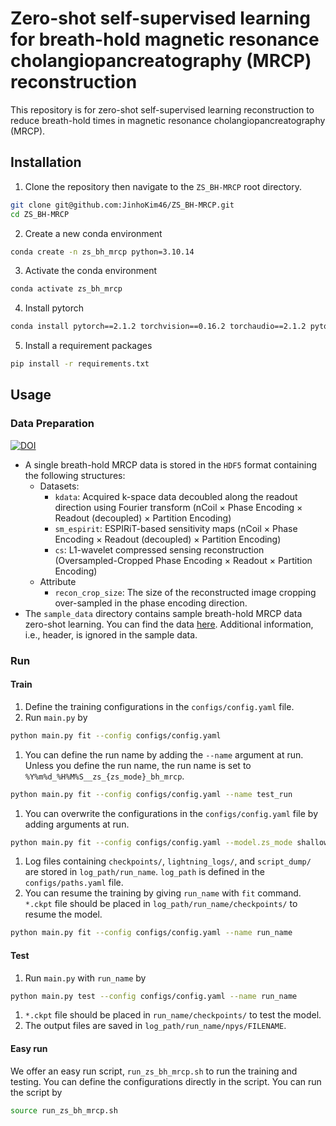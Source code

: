 # Zero-shot self-supervised learning for breath-hold magnetic resonance cholangiopancreatography (MRCP) reconstruction
This repository is for zero-shot self-supervised learning reconstruction to reduce breath-hold times in magnetic resonance cholangiopancreatography (MRCP). 


## Installation
1. Clone the repository then navigate to the `ZS_BH-MRCP` root directory.
```sh
git clone git@github.com:JinhoKim46/ZS_BH-MRCP.git
cd ZS_BH-MRCP
```
2. Create a new conda environment
```sh
conda create -n zs_bh_mrcp python=3.10.14
```
3. Activate the conda environment
```sh
conda activate zs_bh_mrcp
```
4. Install pytorch
```sh
conda install pytorch==2.1.2 torchvision==0.16.2 torchaudio==2.1.2 pytorch-cuda=11.8 -c pytorch -c nvidia
```
5. Install a requirement packages
```sh
pip install -r requirements.txt 
```

## Usage
### Data Preparation
[![DOI](https://zenodo.org/badge/DOI/10.5281/zenodo.16731625.svg)](https://doi.org/10.5281/zenodo.16731625)

- A single breath-hold MRCP data is stored in the `HDF5` format containing the following structures:
  - Datasets:
    - `kdata`: Acquired k-space data decoubled along the readout direction using Fourier transform (nCoil $\times$ Phase Encoding $\times$ Readout (decoupled) $\times$ Partition Encoding)
    - `sm_espirit`: ESPIRiT-based sensitivity maps (nCoil $\times$ Phase Encoding $\times$ Readout (decoupled) $\times$ Partition Encoding)
    - `cs`: L1-wavelet compressed sensing reconstruction (Oversampled-Cropped Phase Encoding $\times$ Readout $\times$ Partition Encoding)
  - Attribute
    - `recon_crop_size`: The size of the reconstructed image cropping over-sampled in the phase encoding direction.
- The `sample_data` directory contains sample breath-hold MRCP data zero-shot learning. You can find the data [here](https://doi.org/10.5281/zenodo.16731625). Additional information, i.e., header, is ignored in the sample data. 

### Run
#### Train
1. Define the training configurations in the `configs/config.yaml` file.
2. Run `main.py` by
```sh
python main.py fit --config configs/config.yaml
```
1. You can define the run name by adding the `--name` argument at run. Unless you define the run name, the run name is set to `%Y%m%d_%H%M%S__zs_{zs_mode}_bh_mrcp`. 
  ```sh
  python main.py fit --config configs/config.yaml --name test_run
  ```
1. You can overwrite the configurations in the `configs/config.yaml` file by adding arguments at run. 
  ```sh
  python main.py fit --config configs/config.yaml --model.zs_mode shallow
  ```
1. Log files containing `checkpoints/`, `lightning_logs/`, and `script_dump/` are stored in `log_path/run_name`. `log_path` is defined in the `configs/paths.yaml` file.
2. You can resume the training by giving `run_name` with `fit` command. `*.ckpt` file should be placed in `log_path/run_name/checkpoints/` to resume the model.
  ```sh
  python main.py fit --config configs/config.yaml --name run_name
  ```
#### Test
1. Run `main.py` with `run_name` by
```sh
python main.py test --config configs/config.yaml --name run_name
```
1. `*.ckpt` file should be placed in `run_name/checkpoints/` to test the model.
2. The output files are saved in `log_path/run_name/npys/FILENAME`.
#### Easy run
We offer an easy run script, `run_zs_bh_mrcp.sh` to run the training and testing. You can define the configurations directly in the script. You can run the script by 
```sh
source run_zs_bh_mrcp.sh
```